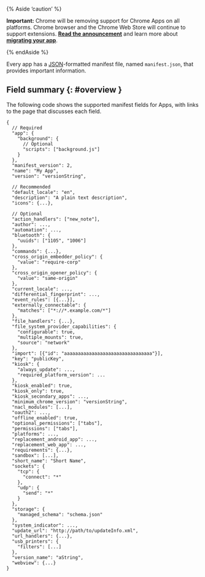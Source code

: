 {% Aside ‘caution’ %}

**Important:** Chrome will be removing support for Chrome Apps on all platforms. Chrome browser and the Chrome Web Store will continue to support extensions. [**Read the announcement**](https://blog.chromium.org/2020/08/changes-to-chrome-app-support-timeline.html) and learn more about [**migrating your app**](/apps/migration).

{% endAside %}

Every app has a [JSON](https://www.json.org)-formatted manifest file, named `manifest.json`, that provides important information.

## Field summary {: \#overview }

The following code shows the supported manifest fields for Apps, with links to the page that discusses each field.

    {
      // Required
      "app": {
        "background": {
          // Optional
          "scripts": ["background.js"]
        }
      },
      "manifest_version": 2,
      "name": "My App",
      "version": "versionString",

      // Recommended
      "default_locale": "en",
      "description": "A plain text description",
      "icons": {...},

      // Optional
      "action_handlers": ["new_note"],
      "author": ...,
      "automation": ...,
      "bluetooth": {
        "uuids": ["1105", "1006"]
      },
      "commands": {...},
      "cross_origin_embedder_policy": {
        "value": "require-corp"
      },
      "cross_origin_opener_policy": {
        "value": "same-origin"
      },
      "current_locale": ...,
      "differential_fingerprint": ...,
      "event_rules": [{...}],
      "externally_connectable": {
        "matches": ["*://*.example.com/*"]
      },
      "file_handlers": {...},
      "file_system_provider_capabilities": {
        "configurable": true,
        "multiple_mounts": true,
        "source": "network"
      },
      "import": [{"id": "aaaaaaaaaaaaaaaaaaaaaaaaaaaaaaaa"}],
      "key": "publicKey",
      "kiosk": {
        "always_update": ...,
        "required_platform_version": ...
      },
      "kiosk_enabled": true,
      "kiosk_only": true,
      "kiosk_secondary_apps": ...,
      "minimum_chrome_version": "versionString",
      "nacl_modules": [...],
      "oauth2": ...,
      "offline_enabled": true,
      "optional_permissions": ["tabs"],
      "permissions": ["tabs"],
      "platforms": ...,
      "replacement_android_app": ...,
      "replacement_web_app": ...,
      "requirements": {...},
      "sandbox": [...],
      "short_name": "Short Name",
      "sockets": {
        "tcp": {
          "connect": "*"
        },
        "udp": {
          "send": "*"
        }
      },
      "storage": {
        "managed_schema": "schema.json"
      },
      "system_indicator": ...,
      "update_url": "http://path/to/updateInfo.xml",
      "url_handlers": {...},
      "usb_printers": {
        "filters": [...]
      },
      "version_name": "aString",
      "webview": {...}
    }

